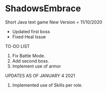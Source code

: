# ShadowsEmbrace
Short Java text game
New Version = 11/10/2020 
- Updated first boss
- Fixed Heal Issue

TO-DO LIST
1. Fix Battle Mode.
2. Add second boss.
3. Implement use of armor

UPDATES AS OF JANUARY 4 2021
1. Implemented use of Skills per role.
